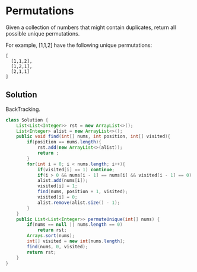 # Permutations
Given a collection of numbers that might contain duplicates, return all possible unique permutations.

For example,
[1,1,2] have the following unique permutations:
```
[
  [1,1,2],
  [1,2,1],
  [2,1,1]
]
```

## Solution
BackTracking.
```java
class Solution {
    List<List<Integer>> rst = new ArrayList<>();
    List<Integer> alist = new ArrayList<>();
    public void find(int[] nums, int position, int[] visited){
        if(position == nums.length){
            rst.add(new ArrayList<>(alist));
            return ;
        }
        for(int i = 0; i < nums.length; i++){
            if(visited[i] == 1) continue;
            if(i > 0 && nums[i - 1] == nums[i] && visited[i - 1] == 0) continue;
            alist.add(nums[i]);
            visited[i] = 1;
            find(nums, position + 1, visited);
            visited[i] = 0;
            alist.remove(alist.size() - 1);
        }
    }
    public List<List<Integer>> permuteUnique(int[] nums) {
        if(nums == null || nums.length == 0)
            return rst;
        Arrays.sort(nums);
        int[] visited = new int[nums.length];
        find(nums, 0, visited);
        return rst;
    }
}
```
